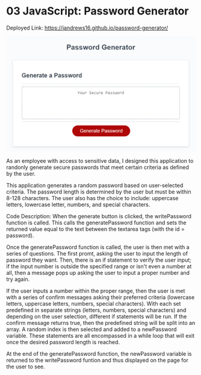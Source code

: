# 03 JavaScript: Password Generator

Deployed Link: https://jandrews16.github.io/password-generator/

![password generator](./Assets/Images/PasswordGenerator.png)

As an employee with access to sensitive data, I designed this application to randonly generate secure passwords that meet certain criteria as defined by the user.

This application generates a random password based on user-selected criteria. The password length is determined by the user but must be within 8-128 characters. The user also has the choice to include: uppercase letters, lowercase letter, numbers, and special characters. 

Code Description: 
When the generate button is clicked, the writePassword function is called. This calls the generatePassword function and sets the returned value equal to the text between the textarea tags (with the id = password).

Once the generatePassword function is called, the user is then met with a series of questions. The first promt, asking the user to input the length of password they want. Then, there is an if statement to verify the user input; if the input number is outside the specified range or isn't even a number at all, then a message pops up asking the user to input a proper number and try again. 

If the user inputs a number within the proper range, then the user is met with a series of confirm messages asking their preferred criteria (lowercase letters, uppercase letters, numbers, special characters). With each set predefined in separate strings (letters, numbers, special characters) and depending on the user selection, different if statements will be run. If the confirm message returns true, then the predefined string will be split into an array. A random index is then selected and added to a newPassword variable. These statements are all encompassed in a while loop that will exit once the desired password length is reached. 

At the end of the generatePassword function, the newPassword variable is returned to the writePassword funtion and thus displayed on the page for the user to see. 